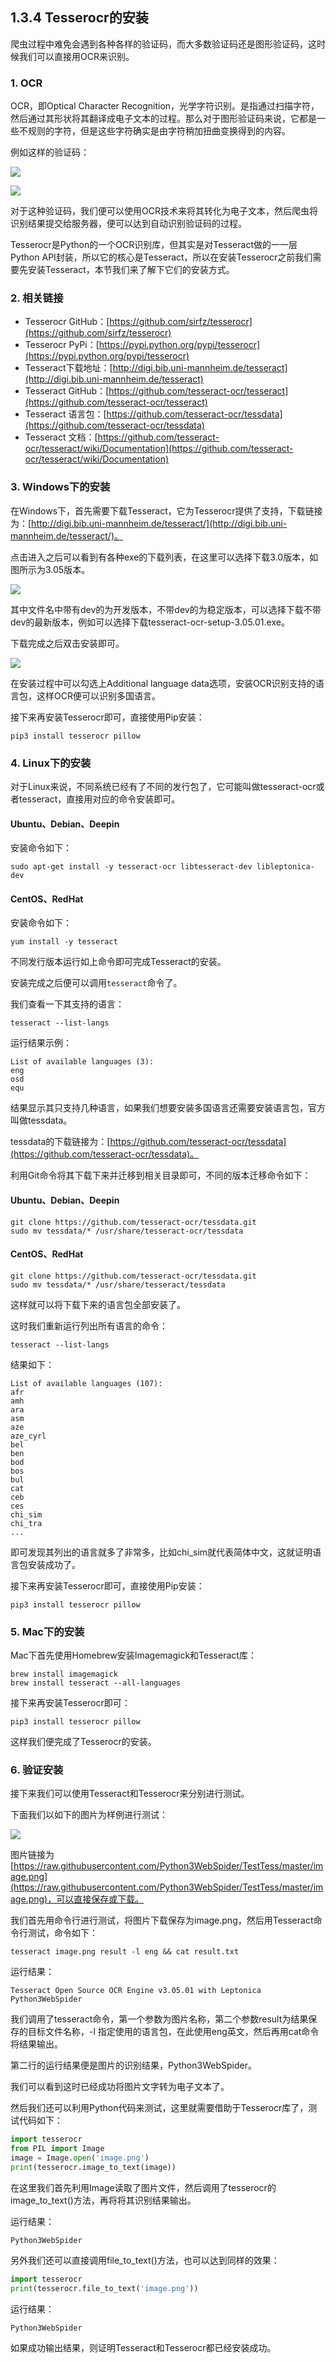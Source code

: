 ## 1.3.4 Tesserocr的安装

爬虫过程中难免会遇到各种各样的验证码，而大多数验证码还是图形验证码，这时候我们可以直接用OCR来识别。

### 1. OCR

OCR，即Optical Character Recognition，光学字符识别。是指通过扫描字符，然后通过其形状将其翻译成电子文本的过程。那么对于图形验证码来说，它都是一些不规则的字符，但是这些字符确实是由字符稍加扭曲变换得到的内容。

例如这样的验证码：

![](./assets/2017-06-25-19-53-03.jpg)

![](./assets/2017-06-25-19-53-21.jpg)

对于这种验证码，我们便可以使用OCR技术来将其转化为电子文本，然后爬虫将识别结果提交给服务器，便可以达到自动识别验证码的过程。

Tesserocr是Python的一个OCR识别库，但其实是对Tesseract做的一一层Python API封装，所以它的核心是Tesseract，所以在安装Tesserocr之前我们需要先安装Tesseract，本节我们来了解下它们的安装方式。

### 2. 相关链接

* Tesserocr GitHub：[https://github.com/sirfz/tesserocr](https://github.com/sirfz/tesserocr)
* Tesserocr PyPi：[https://pypi.python.org/pypi/tesserocr](https://pypi.python.org/pypi/tesserocr)
* Tesseract下载地址：[http://digi.bib.uni-mannheim.de/tesseract](http://digi.bib.uni-mannheim.de/tesseract)
* Tesseract GitHub：[https://github.com/tesseract-ocr/tesseract](https://github.com/tesseract-ocr/tesseract)
* Tesseract 语言包：[https://github.com/tesseract-ocr/tessdata](https://github.com/tesseract-ocr/tessdata)
* Tesseract 文档：[https://github.com/tesseract-ocr/tesseract/wiki/Documentation](https://github.com/tesseract-ocr/tesseract/wiki/Documentation)

### 3. Windows下的安装

在Windows下，首先需要下载Tesseract，它为Tesserocr提供了支持，下载链接为：[http://digi.bib.uni-mannheim.de/tesseract/](http://digi.bib.uni-mannheim.de/tesseract/)。

点击进入之后可以看到有各种exe的下载列表，在这里可以选择下载3.0版本，如图所示为3.05版本。

![](./assets/2017-06-25-20-01-20.jpg)

其中文件名中带有dev的为开发版本，不带dev的为稳定版本，可以选择下载不带dev的最新版本，例如可以选择下载tesseract-ocr-setup-3.05.01.exe。

下载完成之后双击安装即可。

![](./assets/2017-06-25-20-24-32.jpg)

在安装过程中可以勾选上Additional language data选项，安装OCR识别支持的语言包，这样OCR便可以识别多国语言。

接下来再安装Tesserocr即可，直接使用Pip安装：

```
pip3 install tesserocr pillow
```

### 4. Linux下的安装

对于Linux来说，不同系统已经有了不同的发行包了，它可能叫做tesseract-ocr或者tesseract，直接用对应的命令安装即可。

#### Ubuntu、Debian、Deepin

安装命令如下：

```
sudo apt-get install -y tesseract-ocr libtesseract-dev libleptonica-dev
```

#### CentOS、RedHat

安装命令如下：

```
yum install -y tesseract 
```

不同发行版本运行如上命令即可完成Tesseract的安装。

安装完成之后便可以调用`tesseract`命令了。

我们查看一下其支持的语言：

```
tesseract --list-langs
```

运行结果示例：

```
List of available languages (3):
eng
osd
equ
```

结果显示其只支持几种语言，如果我们想要安装多国语言还需要安装语言包，官方叫做tessdata。

tessdata的下载链接为：[https://github.com/tesseract-ocr/tessdata](https://github.com/tesseract-ocr/tessdata)。

利用Git命令将其下载下来并迁移到相关目录即可，不同的版本迁移命令如下：

#### Ubuntu、Debian、Deepin

```
git clone https://github.com/tesseract-ocr/tessdata.git
sudo mv tessdata/* /usr/share/tesseract-ocr/tessdata
```

#### CentOS、RedHat

```
git clone https://github.com/tesseract-ocr/tessdata.git
sudo mv tessdata/* /usr/share/tesseract/tessdata
```

这样就可以将下载下来的语言包全部安装了。

这时我们重新运行列出所有语言的命令：

```
tesseract --list-langs
```

结果如下：

```
List of available languages (107):
afr
amh
ara
asm
aze
aze_cyrl
bel
ben
bod
bos
bul
cat
ceb
ces
chi_sim
chi_tra
...
```

即可发现其列出的语言就多了非常多，比如chi_sim就代表简体中文，这就证明语言包安装成功了。

接下来再安装Tesserocr即可，直接使用Pip安装：

```
pip3 install tesserocr pillow
```

### 5. Mac下的安装

Mac下首先使用Homebrew安装Imagemagick和Tesseract库：

```
brew install imagemagick 
brew install tesseract --all-languages
```

接下来再安装Tesserocr即可：

```
pip3 install tesserocr pillow
```

这样我们便完成了Tesserocr的安装。

### 6. 验证安装

接下来我们可以使用Tesseract和Tesserocr来分别进行测试。

下面我们以如下的图片为样例进行测试：

![](./assets/2017-06-25-21-12-24.jpg)

图片链接为[https://raw.githubusercontent.com/Python3WebSpider/TestTess/master/image.png](https://raw.githubusercontent.com/Python3WebSpider/TestTess/master/image.png)，可以直接保存或下载。

我们首先用命令行进行测试，将图片下载保存为image.png，然后用Tesseract命令行测试，命令如下：

```
tesseract image.png result -l eng && cat result.txt 
```

运行结果：

```
Tesseract Open Source OCR Engine v3.05.01 with Leptonica
Python3WebSpider
```

我们调用了tesseract命令，第一个参数为图片名称，第二个参数result为结果保存的目标文件名称，-l 指定使用的语言包，在此使用eng英文，然后再用cat命令将结果输出。

第二行的运行结果便是图片的识别结果，Python3WebSpider。

我们可以看到这时已经成功将图片文字转为电子文本了。

然后我们还可以利用Python代码来测试，这里就需要借助于Tesserocr库了，测试代码如下：

```python
import tesserocr
from PIL import Image
image = Image.open('image.png')
print(tesserocr.image_to_text(image))
```

在这里我们首先利用Image读取了图片文件，然后调用了tesserocr的image_to_text()方法，再将将其识别结果输出。

运行结果：

```
Python3WebSpider
```

另外我们还可以直接调用file_to_text()方法，也可以达到同样的效果：

```python
import tesserocr
print(tesserocr.file_to_text('image.png'))
```

运行结果：

```
Python3WebSpider
```

如果成功输出结果，则证明Tesseract和Tesserocr都已经安装成功。
